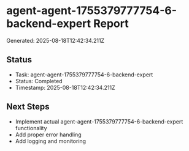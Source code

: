 # agent-agent-1755379777754-6-backend-expert Report

Generated: 2025-08-18T12:42:34.211Z

## Status
- Task: agent-agent-1755379777754-6-backend-expert
- Status: Completed
- Timestamp: 2025-08-18T12:42:34.211Z

## Next Steps
- Implement actual agent-agent-1755379777754-6-backend-expert functionality
- Add proper error handling
- Add logging and monitoring
